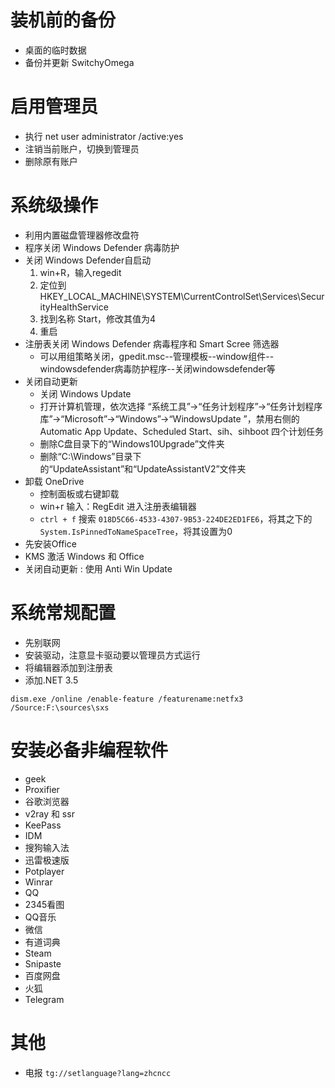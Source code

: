 
# 装机前的备份

- 桌面的临时数据
- 备份并更新 SwitchyOmega

# 启用管理员

- 执行 net user administrator /active:yes
- 注销当前账户，切换到管理员
- 删除原有账户

# 系统级操作

- 利用内置磁盘管理器修改盘符
- 程序关闭 Windows Defender 病毒防护
- 关闭 Windows Defender自启动
	1. win+R，输入regedit
	2. 定位到 HKEY_LOCAL_MACHINE\SYSTEM\CurrentControlSet\Services\SecurityHealthService
	3. 找到名称 Start，修改其值为4
	4. 重启
- 注册表关闭 Windows Defender 病毒程序和 Smart Scree 筛选器
	- 可以用组策略关闭，gpedit.msc--管理模板--window组件--windowsdefender病毒防护程序--关闭windowsdefender等
- 关闭自动更新
	- 关闭 Windows Update
	- 打开计算机管理，依次选择 “系统工具”→“任务计划程序”→“任务计划程序库”→“Microsoft”→“Windows”→“WindowsUpdate ”，禁用右侧的 Automatic App Update、Scheduled Start、sih、sihboot 四个计划任务
	- 删除C盘目录下的“Windows10Upgrade”文件夹
	- 删除“C:\Windows”目录下的“UpdateAssistant”和“UpdateAssistantV2”文件夹
- 卸载 OneDrive
	- 控制面板或右键卸载
	- win+r  输入：RegEdit 进入注册表编辑器
	- `ctrl + f` 搜索 `018D5C66-4533-4307-9B53-224DE2ED1FE6`，将其之下的 `System.IsPinnedToNameSpaceTree`，将其设置为0
- 先安装Office
- KMS 激活 Windows 和 Office 
- 关闭自动更新 : 使用 Anti Win Update


# 系统常规配置

- 先别联网
- 安装驱动，注意显卡驱动要以管理员方式运行
- 将编辑器添加到注册表
- 添加.NET 3.5
```
dism.exe /online /enable-feature /featurename:netfx3 /Source:F:\sources\sxs
```

# 安装必备非编程软件

- geek
- Proxifier
- 谷歌浏览器
- v2ray 和 ssr
- KeePass
- IDM
- 搜狗输入法
- 迅雷极速版
- Potplayer
- Winrar
- QQ
- 2345看图
- QQ音乐
- 微信
- 有道词典
- Steam
- Snipaste
- 百度网盘
- 火狐
- Telegram

# 其他 

- 电报 `tg://setlanguage?lang=zhcncc`